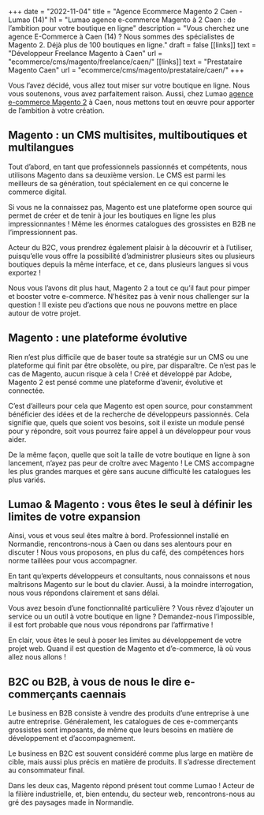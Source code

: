 +++
date = "2022-11-04"
title = "Agence Ecommerce Magento 2 Caen - Lumao (14)"
h1 = "Lumao agence e-commerce Magento à 2 Caen : de l’ambition pour votre boutique en ligne"
description = "Vous cherchez une agence E-Commerce à Caen (14) ? Nous sommes des spécialistes de Magento 2. Déjà plus de 100 boutiques en ligne."
draft = false
[[links]]
    text = "Développeur Freelance Magento à Caen"
    url = "ecommerce/cms/magento/freelance/caen/"
[[links]]
    text = "Prestataire Magento Caen"
    url = "ecommerce/cms/magento/prestataire/caen/"
+++

Vous l’avez décidé, vous allez tout miser sur votre boutique en ligne. Nous vous soutenons, vous avez parfaitement raison. Aussi, chez Lumao [agence e-commerce Magento 2](/agence-ecom/) à Caen, nous mettons tout en œuvre pour apporter de l’ambition à votre création.

## Magento : un CMS multisites, multiboutiques et multilangues

Tout d’abord, en tant que professionnels passionnés et compétents, nous utilisons Magento dans sa deuxième version. Le CMS est parmi les meilleurs de sa génération, tout spécialement en ce qui concerne le commerce digital.

Si vous ne la connaissez pas, Magento est une plateforme open source qui permet de créer et de tenir à jour les boutiques en ligne les plus impressionnantes ! Même les énormes catalogues des grossistes en B2B ne l’impressionnent pas.

Acteur du B2C, vous prendrez également plaisir à la découvrir et à l’utiliser, puisqu’elle vous offre la possibilité d’administrer plusieurs sites ou plusieurs boutiques depuis la même interface, et ce, dans plusieurs langues si vous exportez !

Nous vous l’avons dit plus haut, Magento 2 a tout ce qu’il faut pour pimper et booster votre e-commerce. N’hésitez pas à venir nous challenger sur la question ! Il existe peu d’actions que nous ne pouvons mettre en place autour de votre projet.

## Magento : une plateforme évolutive

Rien n’est plus difficile que de baser toute sa stratégie sur un CMS ou une plateforme qui finit par être obsolète, ou pire, par disparaître. Ce n’est pas le cas de Magento, aucun risque à cela ! Créé et développé par Adobe, Magento 2 est pensé comme une plateforme d’avenir, évolutive et connectée.

C’est d’ailleurs pour cela que Magento est open source, pour constamment bénéficier des idées et de la recherche de développeurs passionnés. Cela signifie que, quels que soient vos besoins, soit il existe un module pensé pour y répondre, soit vous pourrez faire appel à un développeur pour vous aider.

De la même façon, quelle que soit la taille de votre boutique en ligne à son lancement, n’ayez pas peur de croître avec Magento ! Le CMS accompagne les plus grandes marques et gère sans aucune difficulté les catalogues les plus variés.

## Lumao & Magento : vous êtes le seul à définir les limites de votre expansion

Ainsi, vous et vous seul êtes maître à bord. Professionnel installé en Normandie, rencontrons-nous à Caen ou dans ses alentours pour en discuter ! Nous vous proposons, en plus du café, des compétences hors norme taillées pour vous accompagner.

En tant qu’experts développeurs et consultants, nous connaissons et nous maîtrisons Magento sur le bout du clavier. Aussi, à la moindre interrogation, nous vous répondons clairement et sans délai.

Vous avez besoin d’une fonctionnalité particulière ? Vous rêvez d’ajouter un service ou un outil à votre boutique en ligne ? Demandez-nous l’impossible, il est fort probable que nous vous répondrons par l’affirmative !

En clair, vous êtes le seul à poser les limites au développement de votre projet web. Quand il est question de Magento et d’e-commerce, là où vous allez nous allons !

## B2C ou B2B, à vous de nous le dire e-commerçants caennais

Le business en B2B consiste à vendre des produits d’une entreprise à une autre entreprise. Généralement, les catalogues de ces e-commerçants grossistes sont imposants, de même que leurs besoins en matière de développement et d’accompagnement.

Le business en B2C est souvent considéré comme plus large en matière de cible, mais aussi plus précis en matière de produits. Il s’adresse directement au consommateur final.

Dans les deux cas, Magento répond présent tout comme Lumao ! Acteur de la filière industrielle, et, bien entendu, du secteur web, rencontrons-nous au gré des paysages made in Normandie.
